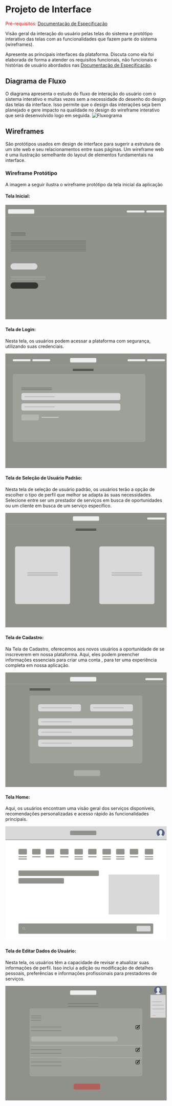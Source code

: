 
# Projeto de Interface

<span style="color:red">Pré-requisitos: <a href="2-Especificação do Projeto.md"> Documentação de Especificação</a></span>

Visão geral da interação do usuário pelas telas do sistema e protótipo interativo das telas com as funcionalidades que fazem parte do sistema (wireframes).

 Apresente as principais interfaces da plataforma. Discuta como ela foi elaborada de forma a atender os requisitos funcionais, não funcionais e histórias de usuário abordados nas <a href="2-Especificação do Projeto.md"> Documentação de Especificação</a>.

## Diagrama de Fluxo

O diagrama apresenta o estudo do fluxo de interação do usuário com o sistema interativo e muitas vezes sem a necessidade do desenho do design das telas da interface. Isso permite que o design das interações seja bem planejado e gere impacto na qualidade no design do wireframe interativo que será desenvolvido logo em seguida.
![Fluxograma](img/DiagramadeFluxo.png)

## Wireframes

São protótipos usados em design de interface para sugerir a estrutura de um site web e seu relacionamentos entre suas páginas. Um wireframe web é uma ilustração semelhante do layout de elementos fundamentais na interface.

### Wireframe Protótipo

A imagem a seguir ilustra o wireframe protótipo da tela inicial da aplicação

#### Tela Inicial:
![Tela Inicial](img/TelaInicial.png)

#### Tela de Login:

Nesta tela, os usuários podem acessar a plataforma com segurança, utilizando suas credenciais. 

![Tela Inicial](img/Login.png)

#### Tela de Seleção de Usuário Padrão:
Nesta tela de seleção de usuário padrão, os usuários terão a opção de escolher o tipo de perfil que melhor se adapta às suas necessidades. Selecione entre ser um prestador de serviços em busca de oportunidades ou um cliente em busca de um serviço específico.

![Tela Inicial](img/seleçãodeusuariopadrão.png)

#### Tela de Cadastro:

Na Tela de Cadastro, oferecemos aos novos usuários a oportunidade de se inscreverem em nossa plataforma. Aqui, eles podem preencher informações essenciais para criar uma conta , para ter uma experiência completa em nossa aplicação.

![Tela Inicial](img/Cadastro.png)

#### Tela Home:

Aqui, os usuários encontram uma visão geral dos serviços disponíveis, recomendações personalizadas e acesso rápido às funcionalidades principais.

![Tela Inicial](img/Home.png)

#### Tela de Editar Dados do Usuário:

Nesta tela, os usuários têm a capacidade de revisar e atualizar suas informações de perfil. Isso inclui a adição ou modificação de detalhes pessoais, preferências e informações profissionais para prestadores de serviços.

![Tela Inicial](img/editardadosdousuario.png)